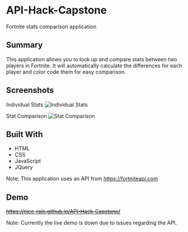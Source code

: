 # API-Hack-Capstone
Fortnite stats comparison application

## Summary
This application allows you to look up and compare stats between two players in Fortnite. It will automatically calculate the differences for each player and color code them for easy comparison.

## Screenshots

Individual Stats
![Individual Stats](https://fullstack-dev.pro/images/chrome_2018-09-20_22-42-43.png)


Stat Comparison
![Stat Comparison](https://fullstack-dev.pro/images/chrome_2018-09-20_22-42-10.png)

## Built With
* HTML
* CSS
* JavaScript
* JQuery

Note: This application uses an API from https://fortniteapi.com

## Demo
~~https://nice-rain.github.io/API-Hack-Capstone/~~

Note: Currently the live demo is down due to issues regarding the API.
